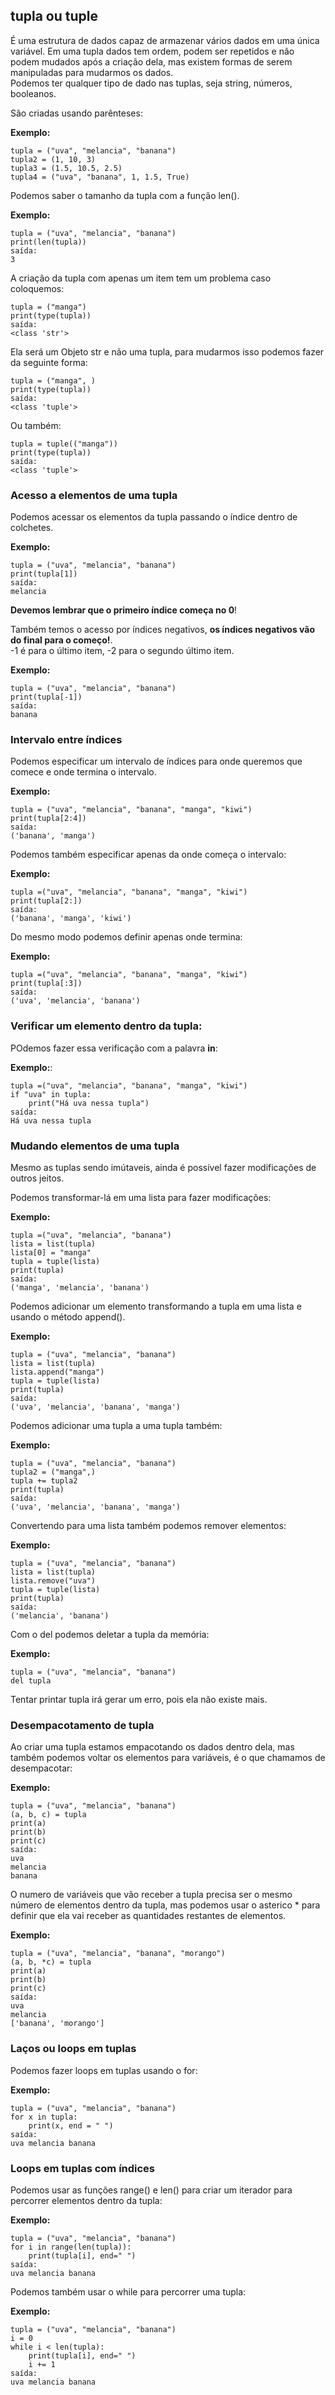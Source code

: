 ## tupla ou tuple

É uma estrutura de dados capaz de armazenar vários dados em uma única variável.
Em uma tupla dados tem ordem, podem ser repetidos e não podem mudados após a criação dela, mas existem formas de serem manipuladas para mudarmos os dados. <br>
Podemos ter qualquer tipo de dado nas tuplas, seja string, números, booleanos.

São criadas usando parênteses:

**Exemplo:**

    tupla = ("uva", "melancia", "banana")
    tupla2 = (1, 10, 3)
    tupla3 = (1.5, 10.5, 2.5)
    tupla4 = ("uva", "banana", 1, 1.5, True)   

Podemos saber o tamanho da tupla com a função len().

**Exemplo:**

    tupla = ("uva", "melancia", "banana")
    print(len(tupla))
    saída:
    3
    
A criação da tupla com apenas um item tem um problema
caso coloquemos:

    tupla = ("manga")
    print(type(tupla))
    saída:
    <class 'str'>
    
Ela será um Objeto str e não uma tupla, para mudarmos isso podemos fazer da seguinte forma:

    tupla = ("manga", )
    print(type(tupla))
    saída:
    <class 'tuple'>
    
Ou também:
    
    tupla = tuple(("manga"))
    print(type(tupla))
    saída:
    <class 'tuple'>
    
### Acesso a elementos de uma tupla

Podemos acessar os elementos da tupla passando o índice dentro de colchetes.

**Exemplo:**

    tupla = ("uva", "melancia", "banana")
    print(tupla[1])
    saída:
    melancia

**Devemos lembrar que o primeiro índice começa no 0**!

Também temos o acesso por índices negativos, **os índices negativos vão do final para o começo!**.<br>
-1 é para o último item, -2 para o segundo último item.

**Exemplo:**

    tupla = ("uva", "melancia", "banana")
    print(tupla[-1])
    saída:
    banana

### Intervalo entre índices

Podemos especificar um intervalo de índices para onde queremos que comece e onde termina o intervalo.

**Exemplo:**

    tupla = ("uva", "melancia", "banana", "manga", "kiwi")
    print(tupla[2:4])
    saída:
    ('banana', 'manga')

Podemos também especificar apenas da onde começa o intervalo:

**Exemplo:**

    tupla =("uva", "melancia", "banana", "manga", "kiwi")
    print(tupla[2:])
    saída:
    ('banana', 'manga', 'kiwi')

Do mesmo modo podemos definir apenas onde termina:

**Exemplo:**

    tupla =("uva", "melancia", "banana", "manga", "kiwi")
    print(tupla[:3])
    saída:
    ('uva', 'melancia', 'banana')

### Verificar um elemento dentro da tupla:

POdemos fazer essa verificação com a palavra **in**:

**Exemplo:**:

    tupla =("uva", "melancia", "banana", "manga", "kiwi")
    if "uva" in tupla:
        print("Há uva nessa tupla")
    saída:
    Há uva nessa tupla

### Mudando elementos de uma tupla

Mesmo as tuplas sendo imútaveis, ainda é possível fazer modificações de outros jeitos.

Podemos transformar-lá em uma lista para fazer modificações:

**Exemplo:**

    tupla =("uva", "melancia", "banana")
    lista = list(tupla)
    lista[0] = "manga"
    tupla = tuple(lista)
    print(tupla)
    saída:
    ('manga', 'melancia', 'banana')

Podemos adicionar um elemento transformando a tupla em uma lista e usando o método append().

**Exemplo:**
    
    tupla = ("uva", "melancia", "banana")
    lista = list(tupla)
    lista.append("manga")
    tupla = tuple(lista)
    print(tupla)
    saída:
    ('uva', 'melancia', 'banana', 'manga')

Podemos adicionar uma tupla a uma tupla também:

**Exemplo:**

    tupla = ("uva", "melancia", "banana")
    tupla2 = ("manga",)
    tupla += tupla2
    print(tupla)
    saída:
    ('uva', 'melancia', 'banana', 'manga')

Convertendo para uma lista também podemos remover elementos:

**Exemplo:**
    
    tupla = ("uva", "melancia", "banana")
    lista = list(tupla)
    lista.remove("uva")
    tupla = tuple(lista)
    print(tupla)
    saída:
    ('melancia', 'banana')
    
Com o del podemos deletar a tupla da memória:

**Exemplo:**

    tupla = ("uva", "melancia", "banana")
    del tupla
    
Tentar printar tupla irá gerar um erro, pois ela não existe mais.

### Desempacotamento de tupla

Ao criar uma tupla estamos empacotando os dados dentro dela, mas também podemos voltar os elementos para variáveis, é o que chamamos de desempacotar:

**Exemplo:**

    tupla = ("uva", "melancia", "banana")
    (a, b, c) = tupla
    print(a)
    print(b)
    print(c)
    saída:
    uva
    melancia
    banana
    
O numero de variáveis que vão receber a tupla precisa ser o mesmo número de elementos dentro da tupla, mas podemos usar o asterico * para definir que ela vai receber as quantidades restantes de elementos.

**Exemplo:**

    tupla = ("uva", "melancia", "banana", "morango")
    (a, b, *c) = tupla
    print(a)
    print(b)
    print(c)
    saída:
    uva
    melancia
    ['banana', 'morango']
    
### Laços ou loops em tuplas

Podemos fazer loops em tuplas usando o for:

**Exemplo:**

    tupla = ("uva", "melancia", "banana")
    for x in tupla:
        print(x, end = " ")
    saída:
    uva melancia banana
    
### Loops em tuplas com índices

Podemos usar as funções range() e len() para criar um iterador para percorrer elementos dentro da tupla:

**Exemplo:**

    tupla = ("uva", "melancia", "banana")
    for i in range(len(tupla)):
        print(tupla[i], end=" ")
    saída:
    uva melancia banana
    
Podemos também usar o while para percorrer uma tupla:

**Exemplo:**

    tupla = ("uva", "melancia", "banana")
    i = 0
    while i < len(tupla):
        print(tupla[i], end=" ")
        i += 1
    saída:
    uva melancia banana
